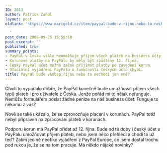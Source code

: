```yaml
---
ID: 2013
author: Patrick Zandl
layout: post
oldlink: 'https://www.marigold.cz/item/paypal-bude-v-rijnu-nebo-to-nechodi-jen-mne

  '
post_date: 2006-09-25 15:58:10
post_excerpt: ''
published: true
summary_points:
- PayPal v Česku stále neumožňuje příjem všech plateb na business účty.
- Korunové platby na PayPalu by měly být spuštěny 12. října.
- Český PayPal účet možná začne přijímat platby po zavedení korun.
- Oficiální vyjádření PayPalu o funkčnosti českých účtů chybí.
title: PayPal bude v&nbsp;říjnu nebo to nechodí jen mně?
---
```


<p>Chvíli to vypadalo dobře, že PayPal konečně bude umožňovat příjem všech typů plateb i pro uživatele z Česka. Jenže pořád mi to nějak nefunguje. Nemůžu formulářem poslat žádné peníze na náš business účet. Funguje to někomu z vás? </p>

<p>Nově se také ukázalo, že se zprovozňuje placení v korunách. PayPal totiž nebyl připraven na zpracování plateb v korunách. </p>

<p>Podporu korun má PayPal přidat až 12. října. Bude od té doby i český účet u PayPalu umožňovat příjem plateb, nebo jsem něco přehlédl a chodí to už teď? Zatím jediné neofiko vyjádření z PayPal Europe, co jsem dostal trochu pod rukou je, že se na tom pracuje. Má někdo nějaké novinky?
</p>